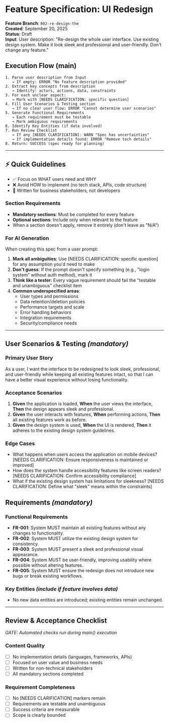 # Feature Specification: UI Redesign

**Feature Branch**: `002-re-design-the`  
**Created**: September 20, 2025  
**Status**: Draft  
**Input**: User description: "Re-design the whole user interface. Use existing design system. Make it look sleek and professional and user-friendly. Don't change any feature."

## Execution Flow (main)
```
1. Parse user description from Input
   → If empty: ERROR "No feature description provided"
2. Extract key concepts from description
   → Identify: actors, actions, data, constraints
3. For each unclear aspect:
   → Mark with [NEEDS CLARIFICATION: specific question]
4. Fill User Scenarios & Testing section
   → If no clear user flow: ERROR "Cannot determine user scenarios"
5. Generate Functional Requirements
   → Each requirement must be testable
   → Mark ambiguous requirements
6. Identify Key Entities (if data involved)
7. Run Review Checklist
   → If any [NEEDS CLARIFICATION]: WARN "Spec has uncertainties"
   → If implementation details found: ERROR "Remove tech details"
8. Return: SUCCESS (spec ready for planning)
```

---

## ⚡ Quick Guidelines
- ✅ Focus on WHAT users need and WHY
- ❌ Avoid HOW to implement (no tech stack, APIs, code structure)
- 👥 Written for business stakeholders, not developers

### Section Requirements
- **Mandatory sections**: Must be completed for every feature
- **Optional sections**: Include only when relevant to the feature
- When a section doesn't apply, remove it entirely (don't leave as "N/A")

### For AI Generation
When creating this spec from a user prompt:
1. **Mark all ambiguities**: Use [NEEDS CLARIFICATION: specific question] for any assumption you'd need to make
2. **Don't guess**: If the prompt doesn't specify something (e.g., "login system" without auth method), mark it
3. **Think like a tester**: Every vague requirement should fail the "testable and unambiguous" checklist item
4. **Common underspecified areas**:
   - User types and permissions
   - Data retention/deletion policies  
   - Performance targets and scale
   - Error handling behaviors
   - Integration requirements
   - Security/compliance needs

---

## User Scenarios & Testing *(mandatory)*

### Primary User Story
As a user, I want the interface to be redesigned to look sleek, professional, and user-friendly while keeping all existing features intact, so that I can have a better visual experience without losing functionality.

### Acceptance Scenarios
1. **Given** the application is loaded, **When** the user views the interface, **Then** the design appears sleek and professional.
2. **Given** the user interacts with features, **When** performing actions, **Then** all existing features work as before.
3. **Given** the design system is used, **When** the UI is rendered, **Then** it adheres to the existing design system guidelines.

### Edge Cases
- What happens when users access the application on mobile devices? [NEEDS CLARIFICATION: Ensure responsiveness is maintained or improved]
- How does the system handle accessibility features like screen readers? [NEEDS CLARIFICATION: Confirm accessibility compliance]
- What if the existing design system has limitations for sleekness? [NEEDS CLARIFICATION: Define what "sleek" means within the constraints]

## Requirements *(mandatory)*

### Functional Requirements
- **FR-001**: System MUST maintain all existing features without any changes to functionality.
- **FR-002**: System MUST utilize the existing design system for consistency.
- **FR-003**: System MUST present a sleek and professional visual appearance.
- **FR-004**: System MUST be user-friendly, improving usability where possible without altering features.
- **FR-005**: System MUST ensure the redesign does not introduce new bugs or break existing workflows.

### Key Entities *(include if feature involves data)*
- No new data entities are introduced; existing entities remain unchanged.

---

## Review & Acceptance Checklist
*GATE: Automated checks run during main() execution*

### Content Quality
- [ ] No implementation details (languages, frameworks, APIs)
- [ ] Focused on user value and business needs
- [ ] Written for non-technical stakeholders
- [ ] All mandatory sections completed

### Requirement Completeness
- [ ] No [NEEDS CLARIFICATION] markers remain
- [ ] Requirements are testable and unambiguous  
- [ ] Success criteria are measurable
- [ ] Scope is clearly bounded
